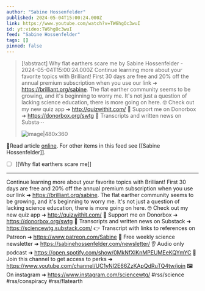 ```yaml
---
author: "Sabine Hossenfelder"
published: 2024-05-04T15:00:24.000Z
link: https://www.youtube.com/watch?v=TW6hgOc3wuI
id: yt:video:TW6hgOc3wuI
feed: "Sabine Hossenfelder"
tags: []
pinned: false
---
```

> [!abstract] Why flat earthers scare me by Sabine Hossenfelder - 2024-05-04T15:00:24.000Z
> Continue learning more about your favorite topics with Brilliant! First 30 days are free and 20% off the annual premium subscription when you use our link ➜ https://brilliant.org/sabine. The flat earther community seems to be growing, and it's beginning to worry me. It's not just a question of lacking science education, there is more going on here. 🤓 Check out my new quiz app ➜ http://quizwithit.com/ 💌 Support me on Donorbox ➜ https://donorbox.org/swtg 📝 Transcripts and written news on Substa⋯
>
> ![image|480x360](https://i1.ytimg.com/vi/TW6hgOc3wuI/hqdefault.jpg)

🔗Read article [online](https://www.youtube.com/watch?v=TW6hgOc3wuI). For other items in this feed see [[Sabine Hossenfelder]].

- [ ] [[Why flat earthers scare me]]
- - -
Continue learning more about your favorite topics with Brilliant! First 30 days are free and 20% off the annual premium subscription when you use our link ➜ https://brilliant.org/sabine. The flat earther community seems to be growing, and it's beginning to worry me. It's not just a question of lacking science education, there is more going on here. 🤓 Check out my new quiz app ➜ http://quizwithit.com/ 💌 Support me on Donorbox ➜ https://donorbox.org/swtg 📝 Transcripts and written news on Substack ➜ https://sciencewtg.substack.com/ 👉 Transcript with links to references on Patreon ➜ https://www.patreon.com/Sabine 📩 Free weekly science newsletter ➜ https://sabinehossenfelder.com/newsletter/ 👂 Audio only podcast ➜ https://open.spotify.com/show/0MkNfXlKnMPEUMEeKQYmYC 🔗 Join this channel to get access to perks ➜ https://www.youtube.com/channel/UC1yNl2E66ZzKApQdRuTQ4tw/join 🖼️ On instagram ➜ https://www.instagram.com/sciencewtg/ #rss/science #rss/conspiracy #rss/flatearth
